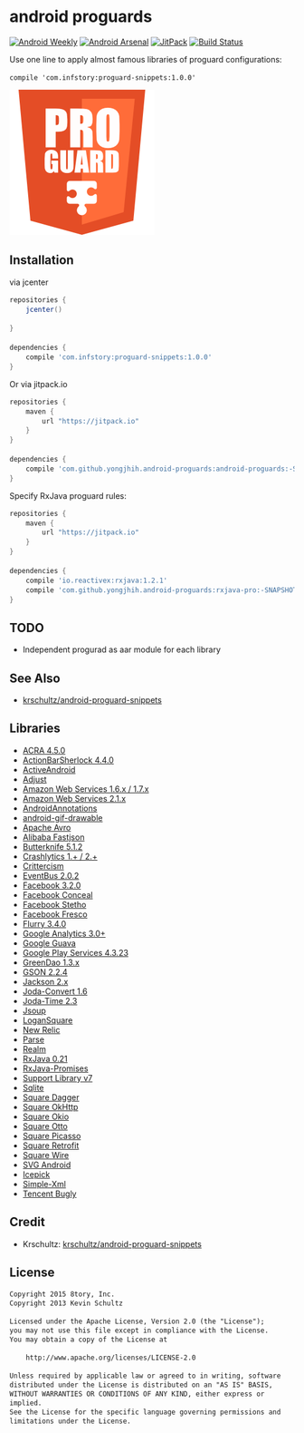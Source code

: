 # android proguards

[![Android Weekly](https://img.shields.io/badge/Android%20Weekly-%23230-blue.svg)](http://androidweekly.net/issues/issue-230)
[![Android Arsenal](https://img.shields.io/badge/Android%20Arsenal-android--proguards-brightgreen.svg?style=flat)](http://android-arsenal.com/details/1/4600)
[![JitPack](https://img.shields.io/github/tag/yongjhih/android-proguards.svg?label=JitPack)](https://jitpack.io/#yongjhih/android-proguards)
[![Build Status](https://travis-ci.org/yongjhih/android-proguards.svg)](https://travis-ci.org/yongjhih/android-proguards)

Use one line to apply almost famous libraries of proguard configurations:

`compile 'com.infstory:proguard-snippets:1.0.0'`

[![proguard-snippets.png](art/proguard-snippets.png)](art/proguard-snippets.png)

## Installation

via jcenter

```gradle
repositories {
    jcenter()

}

dependencies {
    compile 'com.infstory:proguard-snippets:1.0.0'
}
```

Or via jitpack.io

```gradle
repositories {
    maven {
        url "https://jitpack.io"
    }
}

dependencies {
    compile 'com.github.yongjhih.android-proguards:android-proguards:-SNAPSHOT'
}
```

Specify RxJava proguard rules:

```gradle
repositories {
    maven {
        url "https://jitpack.io"
    }
}

dependencies {
    compile 'io.reactivex:rxjava:1.2.1'
    compile 'com.github.yongjhih.android-proguards:rxjava-pro:-SNAPSHOT'
}
```

## TODO

* Independent progurad as aar module for each library

## See Also

* [krschultz/android-proguard-snippets](https://github.com/krschultz/android-proguard-snippets)

## Libraries

* [ACRA 4.5.0](https://github.com/ACRA/acra)
* [ActionBarSherlock 4.4.0](http://actionbarsherlock.com/)
* [ActiveAndroid](http://www.activeandroid.com/)
* [Adjust](https://github.com/adjust/android_sdk)
* [Amazon Web Services 1.6.x / 1.7.x](https://aws.amazon.com/releasenotes/Android/1855915734308772)
* [Amazon Web Services 2.1.x](https://github.com/aws/aws-sdk-android)
* [AndroidAnnotations](http://androidannotations.org/)
* [android-gif-drawable](https://github.com/koral--/android-gif-drawable)
* [Apache Avro](http://http://avro.apache.org/)
* [Alibaba Fastjson](https://github.com/alibaba/fastjson)
* [Butterknife 5.1.2](http://jakewharton.github.io/butterknife/)
* [Crashlytics 1.+ / 2.+](http://try.crashlytics.com/sdk-android/)
* [Crittercism](http://docs.crittercism.com/android/android.html)
* [EventBus 2.0.2](https://github.com/greenrobot/EventBus)
* [Facebook 3.2.0](https://developers.facebook.com/docs/android/)
* [Facebook Conceal](https://facebook.github.io/conceal/)
* [Facebook Stetho](https://facebook.github.io/stetho/)
* [Facebook Fresco](https://github.com/facebook/fresco)
* [Flurry 3.4.0](http://support.flurry.com/index.php?title=Analytics/Code/ReleaseNotes/Android)
* [Google Analytics 3.0+](https://developers.google.com/analytics/devguides/collection/android/v3/)
* [Google Guava](https://code.google.com/p/guava-libraries/)
* [Google Play Services 4.3.23](http://developer.android.com/google/play-services/setup.html)
* [GreenDao 1.3.x](http://greendao-orm.com/)
* [GSON 2.2.4](https://code.google.com/p/google-gson/)
* [Jackson 2.x](http://wiki.fasterxml.com/JacksonHome)
* [Joda-Convert 1.6](http://www.joda.org/joda-convert/)
* [Joda-Time 2.3](http://www.joda.org/joda-time/)
* [Jsoup](http://jsoup.org/)
* [LoganSquare](https://github.com/bluelinelabs/LoganSquare)
* [New Relic](https://docs.newrelic.com/docs/mobile-monitoring/mobile-sdk-api/new-relic-mobile-sdk-api/working-android-sdk-api)
* [Parse](https://parse.com/products/android)
* [Realm](http://realm.io/news/realm-for-android/)
* [RxJava 0.21](https://github.com/ReactiveX/RxJava/wiki/The-RxJava-Android-Module)
* [RxJava-Promises](https://github.com/darylteo/rxjava-promises)
* [Support Library v7](https://developer.android.com/tools/support-library/features.html#v7-appcompat)
* [Sqlite](http://www.sqlite.org/index.html)
* [Square Dagger](https://github.com/square/dagger)
* [Square OkHttp](http://square.github.io/okhttp/)
* [Square Okio](https://github.com/square/okio)
* [Square Otto](http://square.github.io/otto/)
* [Square Picasso](https://github.com/square/picasso)
* [Square Retrofit](http://square.github.io/retrofit/)
* [Square Wire](https://github.com/square/wire)
* [SVG Android](https://github.com/pents90/svg-android)
* [Icepick](https://github.com/frankiesardo/icepick)
* [Simple-Xml](http://simple.sourceforge.net/)
* [Tencent Bugly](http://bugly.qq.com/)

## Credit

* Krschultz: [krschultz/android-proguard-snippets](https://github.com/krschultz/android-proguard-snippets)

## License

```
Copyright 2015 8tory, Inc.
Copyright 2013 Kevin Schultz

Licensed under the Apache License, Version 2.0 (the "License");
you may not use this file except in compliance with the License.
You may obtain a copy of the License at

    http://www.apache.org/licenses/LICENSE-2.0

Unless required by applicable law or agreed to in writing, software
distributed under the License is distributed on an "AS IS" BASIS,
WITHOUT WARRANTIES OR CONDITIONS OF ANY KIND, either express or implied.
See the License for the specific language governing permissions and
limitations under the License.

